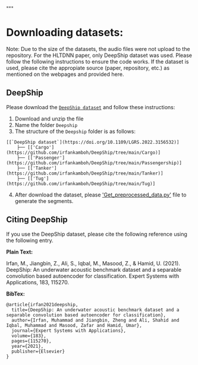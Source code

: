 
"""

# Downloading datasets:

Note: Due to the size of the datasets, the audio files were not 
upload to the repository. For the HLTDNN paper, only DeepShip dataset was used. 
Please follow the following instructions
to ensure the code works. If the dataset is used,
please cite the appropiate source (paper, repository, etc.) as mentioned
on the webpages and provided here.

##  DeepShip

Please download the [`DeepShip dataset`](https://github.com/irfankamboh/DeepShip) 
and follow these instructions:

1. Download and unzip the file
2. Name the folder `Deepship`
3. The structure of the `Deepship` folder is as follows:
```
[[`DeepShip dataset`](https://doi.org/10.1109/LGRS.2022.3156532)]
    ├── [['Cargo'](https://github.com/irfankamboh/DeepShip/tree/main/Cargo)]
    ├── [['Passenger'](https://github.com/irfankamboh/DeepShip/tree/main/Passengership)]
    ├── [['Tanker'](https://github.com/irfankamboh/DeepShip/tree/main/Tanker)]
    ├── [['Tug'](https://github.com/irfankamboh/DeepShip/tree/main/Tug)]
```
4. After download the dataset, please ['Get_preprocessed_data.py'](https://github.com/Peeples-Lab/HLTDNN/blob/master/Datasets/Get_preprocessed_data.py) file to generate the segments.
## <a name="CitingDeepShip"></a>Citing DeepShip

If you use the DeepShip dataset, please cite the following reference using the following entry.

**Plain Text:**

Irfan, M., Jiangbin, Z., Ali, S., Iqbal, M., Masood, Z., & Hamid, U. (2021). DeepShip: An underwater acoustic benchmark dataset and a separable convolution based autoencoder for classification. Expert Systems with Applications, 183, 115270.

**BibTex:**
```
@article{irfan2021deepship,
  title={DeepShip: An underwater acoustic benchmark dataset and a separable convolution based autoencoder for classification},
  author={Irfan, Muhammad and Jiangbin, Zheng and Ali, Shahid and Iqbal, Muhammad and Masood, Zafar and Hamid, Umar},
  journal={Expert Systems with Applications},
  volume={183},
  pages={115270},
  year={2021},
  publisher={Elsevier}
}

```
